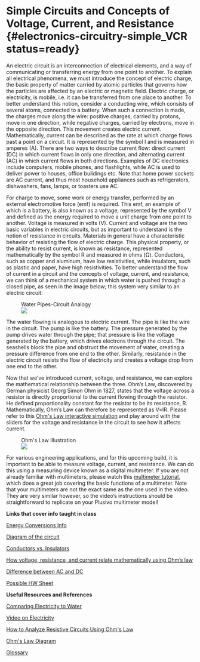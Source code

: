 # Simple Circuits and Concepts of Voltage, Current, and Resistance {#electronics-circuitry-simple_VCR status=ready}

An electric circuit is an interconnection of electrical elements, and a way of communicating or transferring energy from one point to another. To explain all electrical phenomena, we must introduce the concept of electric charge, the basic property of matter carried by atomic particles that governs how the particles are affected by an electric or magnetic field. Electric charge, or electricity, is mobile, i.e. it can be transferred from one place to another. To better understand this notion, consider a conducting wire, which consists of several atoms, connected to a battery. When such a connection is made, the charges move along the wire: positive charges, carried by protons, move in one direction, while negative charges, carried by electrons, move in the opposite direction. This movement creates electric current. Mathematically, current can be described as the rate at which charge flows past a point on a circuit. It is represented by the symbol I and is measured in amperes (A). There are two ways to describe current flow: direct current (DC) in which current flows in only one direction, and alternating current (AC) in which current flows in both directions. Examples of DC electronics include computers, mobile phones, and flashlights, while AC is used to deliver power to houses, office buildings etc. Note that home power sockets are AC current, and thus most household appliances such as refrigerators, dishwashers, fans, lamps, or toasters use AC.

For charge to move, some work or energy transfer, performed by an external electromotive force (emf) is required. This emf, an example of which is a battery, is also known as a voltage, represented by the symbol V and defined as the energy required to move a unit charge from one point to another. Voltage is measured in volts (V). Current and voltage are the two basic variables in electric circuits, but as important to understand is the notion of resistance in circuits. Materials in general have a characteristic behavior of resisting the flow of electric charge. This physical property, or the ability to resist current, is known as resistance, represented mathematically by the symbol R and measured in ohms (Ω). Conductors, such as copper and aluminum, have low resistivities, while insulators, such as plastic and paper, have high resistivities. To better understand the flow of current in a circuit and the concepts of voltage, current, and resistance, we can think of a mechanical system in which water is pushed through a closed pipe, as seen in the image below; this system very similar to an electric circuit: 

<figure>
    <figcaption> Water Pipes-Circuit Analogy </figcaption>
    <img style=‘width:35em’ 
src=“circuit_image_folder/circuit_analogy_water_pipes_sm.jpg”/>
</figure>

The water flowing is analogous to electric current. The pipe is like the wire in the circuit. The pump is like the battery. The pressure generated by the pump drives water through the pipe; that pressure is like the voltage generated by the battery, which drives electrons through the circuit. The seashells block the pipe and obstruct the movement of water, creating a pressure difference from one end to the other. Similarly, resistance in the electric circuit resists the flow of electricity and creates a voltage drop from one end to the other.

Now that we’ve introduced current, voltage, and resistance, we can explore the mathematical relationship between the three. Ohm’s Law, discovered by German physicist Georg Simon Ohm in 1827, states that the voltage across a resistor is directly proportional to the current flowing through the resistor. He defined proportionality constant for the resistor to be its resistance, R. Mathematically, Ohm’s Law can therefore be represented as V=IR. Please refer to this [Ohm's Law interactive simulation](https://phet.colorado.edu/sims/html/ohms-law/latest/ohms-law_en.html) and play around with the sliders for the voltage and resistance in the circuit to see how it affects current. 

<figure>
    <figcaption> Ohm's Law Illustration </figcaption>
    <img style=‘width:35em’ 
src=“circuit_image_folder/ohms_law_illustration.jpg”/>
</figure>

For various engineering applications, and for this upcoming build, it is important to be able to measure voltage, current, and resistance. We can do this using a measuring device known as a digital multimeter. If you are not already familiar with multimeters, please watch this [multimeter tutorial](https://www.youtube.com/watch?v=TdUK6RPdIrA), which does a great job covering the basic functions of a multimeter. Note that your multimeters are not the exact same as the one used in the video. They are very similar however, so the video’s instructions should be straightforward to replicate on your Plusivo multimeter model!


**Links that cover info taught in class**

[Energy Conversions Info](https://www.toppr.com/bytes/energy-conversion/)

[Diagram of the circuit](https://www.resistorguide.com/pictures/resistors-in-LED-circuits.png)

[Conductors vs. Insulators](https://www.youtube.com/watch?v=Y66PW1nIea0)

[How voltage, resistance, and current relate mathematically using Ohm’s law](https://spl-binal.blogspot.com/2017/09/ohms-law.html#.XvqBNihKhhE)

[Difference between AC and DC](https://learn.sparkfun.com/tutorials/alternating-current-ac-vs-direct-current-dc/all#:~:text=In%20direct%20current%20(DC)%2C,because%20the%20current%20changes%20direction.)

[Possible HW Sheet](https://docs.google.com/document/d/18a2UVzlNQGC5mvZ_JpYRoVtIp8XaYsbznB4QR38_TL4/edit?usp=sharing)


**Useful Resources and References**

[Comparing Electricity to Water](https://www.windows2universe.org/physical_science/physics/electricity/circuit_analogy_water_pipes.html)

[Video on Electricity](https://www.scienceworld.ca/resource/static-electricity/)

[How to Analyze Resistive Circuits Using Ohm's Law](https://www.wikihow.com/Analyze-Resistive-Circuits-Using-Ohm%27s-Law)

[Ohm's Law Diagram](https://www.dreamstime.com/ohms-law-vector-illustration-fun-physics-mathematical-equation-explanation-colorful-ohm-volt-men-rushing-ampere-image177188389)

[Glossary](https://docs.google.com/document/d/1LJzESfH8VnLDAitNTwwa-iDZs-zY-KM2v1EuWFoLz6A/edit?usp=sharing)
